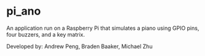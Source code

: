 # pi_ano

An application run on a Raspberry Pi that simulates a piano using GPIO pins, four buzzers, and a key matrix.

Developed by: Andrew Peng, Braden Baaker, Michael Zhu
